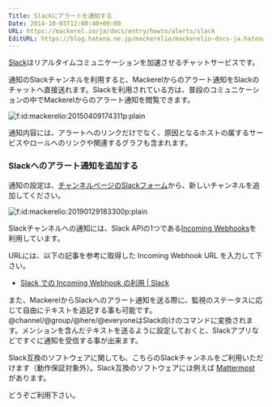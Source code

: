```yaml
---
Title: Slackにアラートを通知する
Date: 2014-10-03T12:00:40+09:00
URL: https://mackerel.io/ja/docs/entry/howto/alerts/slack
EditURL: https://blog.hatena.ne.jp/mackerelio/mackerelio-docs-ja.hatenablog.mackerel.io/atom/entry/8454420450067077655
---
```


[Slack](https://slack.com/)はリアルタイムコミュニケーションを加速させるチャットサービスです。

通知のSlackチャンネルを利用すると、Mackerelからのアラート通知をSlackのチャットへ直接送れます。Slackを利用されている方は、普段のコミュニケーションの中でMackerelからのアラート通知を閲覧できます。


<p><span itemscope itemtype="http://schema.org/Photograph"><img src="https://cdn-ak.f.st-hatena.com/images/fotolife/m/mackerelio/20150409/20150409174311.png" alt="f:id:mackerelio:20150409174311p:plain" title="f:id:mackerelio:20150409174311p:plain" class="hatena-fotolife cboxElement" itemprop="image"></span></p>

通知内容には、アラートへのリンクだけでなく、原因となるホストの属するサービスやロールへのリンクや関連するグラフも含まれます。

### Slackへのアラート通知を追加する

通知の設定は、[チャンネルページのSlackフォーム](https://mackerel.io/my/channels?new=slack)から、新しいチャンネルを追加してください。

<p><span itemscope itemtype="http://schema.org/Photograph"><img src="https://cdn-ak.f.st-hatena.com/images/fotolife/m/mackerelio/20190204/20190204181058.png" alt="f:id:mackerelio:20190129183300p:plain" title="f:id:mackerelio:20190129183300p:plain" class="hatena-fotolife" itemprop="image"></span></p>

Slackチャンネルへの通知には、Slack APIの1つである[Incoming Webhooks](https://my.slack.com/services/new/incoming-webhook)を利用しています。

URLには、以下の記事を参考に取得した Incoming Webhook URL を入力して下さい。

- [Slack での Incoming Webhook の利用 | Slack](https://slack.com/intl/ja-jp/help/articles/115005265063-Slack-%E3%81%A7%E3%81%AE-Incoming-Webhook-%E3%81%AE%E5%88%A9%E7%94%A8)

また、MackerelからSlackへのアラート通知を送る際に、監視のステータスに応じて自由にテキストを追記する事も可能です。@channel/@group/@here/@everyoneはSlack向けのコマンドに変換されます。メンションを含んだテキストを送るように設定しておくと、Slackアプリなどですぐに通知を受信する事が出来ます。

Slack互換のソフトウェアに関しても、こちらのSlackチャンネルをご利用いただけます（動作保証対象外）。Slack互換のソフトウェアには例えば <a href="http://www.mattermost.org/" target="_blank">Mattermost</a> があります。

どうぞご利用下さい。
